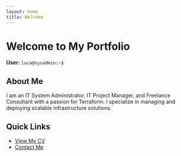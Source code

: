 ```yaml
---
layout: home
title: Welcome
---
```


# Welcome to My Portfolio

**User:** `luca@sysadmin:~$`

## About Me

I am an IT System Administrator, IT Project Manager, and Freelance Consultant with a passion for Terraform. I specialize in managing and deploying scalable infrastructure solutions.

## Quick Links

- [View My CV](/luca_borruto.pdf)
- [Contact Me](./contact)